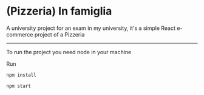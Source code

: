 # (Pizzeria) In famiglia

A university project for an exam in my university, it's a simple React e-commerce project of a Pizzeria

---

To run the project you need node in your machine

Run

```bash
npm install

npm start
```
